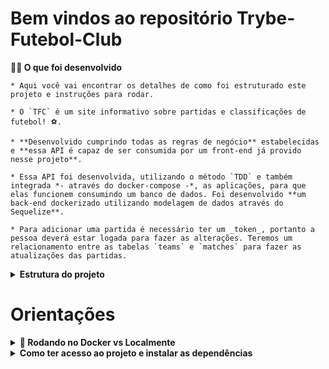 # Bem vindos ao repositório Trybe-Futebol-Club


<strong>👨‍💻 O que foi desenvolvido</strong><br />

    * Aqui você vai encontrar os detalhes de como foi estruturado este projeto e instruções para rodar.
    
    * O `TFC` é um site informativo sobre partidas e classificações de futebol! ⚽️.
    
    * **Desenvolvido cumprindo todas as regras de negócio** estabelecidas e **essa API é capaz de ser consumida por um front-end já provido nesse projeto**.
    
    * Essa API foi desenvolvida, utilizando o método `TDD` e também integrada *- através do docker-compose -*, as aplicações, para que elas funcionem consumindo um banco de dados. Foi desenvolvido **um back-end dockerizado utilizando modelagem de dados através do Sequelize**.
    
    * Para adicionar uma partida é necessário ter um _token_, portanto a pessoa deverá estar logada para fazer as alterações. Teremos um relacionamento entre as tabelas `teams` e `matches` para fazer as atualizações das partidas.

<details>   
   <summary><strong> Estrutura do projeto</summary></strong><br />
      
   O projeto é composto de 4 entidades importantes para sua estrutura:

   1️⃣ **Banco de dados:**
     - Será um container docker MySQL já configurado no docker-compose através de um serviço definido como `db`.
     - Tem o papel de fornecer dados para o serviço de _backend_.  
     - Você também pode conectar a um Cliente MySQL (Workbench, Beekeeper, DBeaver e etc), colocando as credenciais configuradas no docker-compose no serviço `db`.

   2️⃣ **Back-end:** 
    - Deve rodar na porta `3001`, pois o front-end faz requisições para ele nessa porta por padrão;
    - Garanta que o `express` é executado e a aplicação ouve a porta que vem das variáveis de ambiente;


   3️⃣ **Front-end:**
     - O front já estava concluído.
     - O front se comunica com serviço de back-end pela url `http://localhost:3001` através dos endpoints construidos. 

   4️⃣ **Docker:**
     - O `docker-compose` tem a responsabilidade de unir todos os serviços conteinerizados (backend, frontend e db) e subir o projeto completo com o comando `npm run compose:up` ou `npm run compose:up:dev`;
     - Os `Dockerfiles` estão já estão configurados corretamente nas raízes do `front-end` e `back-end`, para conseguir inicializar a aplicação;
      <br/>
 </details>

# Orientações

<details>
  <summary><strong>🐋 Rodando no Docker vs Localmente</strong></summary><br />
  
  ## Com Docker

  > Rode o serviço `node` com o comando `docker-compose up -d`.
  - Esse serviço irá inicializar um container chamado `trybers_and_dragons`.
  - A partir daqui você pode rodar o container `trybers_and_dragons` via CLI ou abri-lo no VS Code.

  > Use o comando `docker exec -it trybers_and_dragons bash`.
  - Ele te dará acesso ao terminal interativo do container criado pelo compose, que está rodando em segundo plano.

  > Instale as dependências [**Caso existam**] com `npm install`
  
  ⚠ Atenção ⚠ Caso opte por utilizar o Docker, **TODOS** os comandos disponíveis no `package.json` (npm start, npm test, npm run dev, ...) devem ser executados **DENTRO** do container, ou seja, no terminal que aparece após a execução do comando `docker exec` citado acima. 

---
  
  ## Sem Docker
  
  > Instale as dependências [**Caso existam**] com `npm install`

  ✨ **Dica:** Para rodar o projeto desta forma, obrigatoriamente você deve ter o `node` instalado em seu computador. 

  <br/>
</details>

<details>
<summary><strong>Como ter acesso ao projeto e instalar as dependências</strong></summary><br />

    1. Entre na pasta do repositório que você acabou de clonar ou fazer o download do arquivo zip:
    * `cd pasta-do-repositório`

    2. Instale as dependências através do terminal:
    *`npm install`

    3. Suba os imagens do servidor node e do banco de do docker-compose com o comando:
    *`docker-compose up -d`
   
    4. Dentro de app/frontend, suba a aplicação com o comando `npm start` através do terminal.
   
    5. Dentro de app/backend, suba a api com o comando `npm start` através do terminal.
    
</details>
